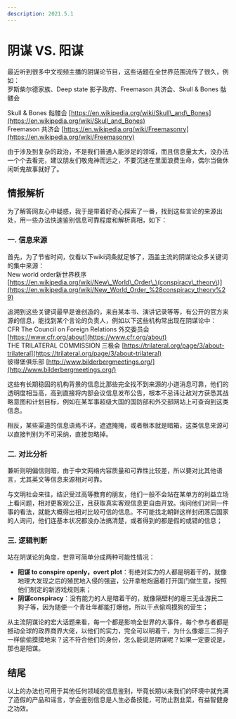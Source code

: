 ```yaml
---
description: 2021.5.1
---
```


# 阴谋 VS. 阳谋

最近听到很多中文视频主播的阴谋论节目，这些话题在全世界范围流传了很久，例如：  
罗斯柴尔德家族、Deep state 影子政府、Freemason 共济会、Skull & Bones 骷髅会  
  
 Skull & Bones 骷髅会 [https://en.wikipedia.org/wiki/Skull\_and\_Bones](https://en.wikipedia.org/wiki/Skull_and_Bones)  
 Freemason 共济会 [https://en.wikipedia.org/wiki/Freemasonry](https://en.wikipedia.org/wiki/Freemasonry)  
  
 由于涉及到复杂的政治，不是我们普通人能涉足的领域，而且信息量太大，没办法一个个去看完，建议朋友们敬鬼神而远之，不要沉迷在里面浪费生命，偶尔当做休闲听鬼故事就好了。  


## **情报**解析

 为了解答网友心中疑惑，我于是带着好奇心探索了一番，找到这些言论的来源出处，用一些办法快速鉴别信息可靠程度和解析真相，如下：  


### **一. 信息来源**

 首先，为了节省时间，仅看以下wiki词条就足够了，涵盖主流的阴谋论众多关键词的集中来源：  
 New world order新世界秩序 [https://en.wikipedia.org/wiki/New\_World\_Order\_\(conspiracy\_theory\)](https://en.wikipedia.org/wiki/New_World_Order_%28conspiracy_theory%29)  
  
 追溯到这些关键词最早是谁创造的，来自某本书、演讲记录等等，有公开的官方来源的信息，能找到某个言论的负责人，例如以下这些机构常出现在阴谋论中：  
 CFR The Council on Foreign Relations 外交委员会 [https://www.cfr.org/about](https://www.cfr.org/about)  
THE TRILATERAL COMMISSION 三极会 [https://trilateral.org/page/3/about-trilateral](https://trilateral.org/page/3/about-trilateral)  
彼得堡俱乐部 [http://www.bilderbergmeetings.org/](http://www.bilderbergmeetings.org/)  
  
 这些有长期稳固的机构背景的信息比那些完全找不到来源的小道消息可靠，他们的透明度相当高，高到直接将内部会议信息发布公告，根本不忌讳让敌对方获悉其战略意图和计划目标，例如在某军事超级大国的国防部和外交部网站上可查询到这类信息。

相反，某些渠道的信息语焉不详，遮遮掩掩，或者根本就是暗箱，这类信息来源可以直接判别为不可采纳，直接忽略掉。



### **二. 对比分析**

 兼听则明偏信则暗，由于中文网络内容质量和可靠性比较差，所以要对比其他语言，尤其英文等信息来源相对可靠。  
  
 与文明社会来往，结识受过高等教育的朋友，他们一般不会站在某单方的利益立场上看问题，相对更客观公正，且获取真实客观信息更自由开放。询问他们对同一件事的看法，就能大概得出相对比较可信的信息。不可能找北朝鲜这样封闭落后国家的人询问，他们连基本状况都没办法搞清楚，或者得到的都是假的或错的信息；  


### **三. 逻辑判断**

 站在阴谋论的角度，世界可简单分成两种可能性情况：

* **阳谋 to conspire openly，overt plot**：有绝对实力的人都是明着干的，就像地理大发现之后的殖民地入侵的强盗，公开拿枪炮逼着打开国门做生意，按照他们制定的新游戏规则来；
* **阴谋conspiracy**：没有能力的人是暗着干的，就像隔壁村的瘪三无业游民二狗子等，因为随便一个青壮年都能打爆他，所以干点偷鸡摸狗的营生；

 从主流阴谋论的宏大话题来看，每一个都是影响全世界的大事件，每个参与者都是撼动全球的政界商界大佬，以他们的实力，完全可以明着干，为什么像瘪三二狗子一样偷偷摸摸地来？这不符合他们的身份，怎么能说是阴谋呢？如果一定要说是，那也是阳谋。  
  


## 结尾

  
 以上的办法也可用于其他任何领域的信息鉴别，毕竟长期以来我们的环境中就充满了造假的产品和谣言，学会鉴别信息是人生必备技能，可防止割韭菜，有益智健身之功效。  


